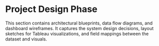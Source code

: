 # Project Design Phase

This section contains architectural blueprints, data flow diagrams, and dashboard wireframes.
It captures the system design decisions, layout sketches for Tableau visualizations, and field mappings between the dataset and visuals.
